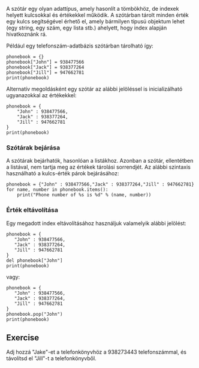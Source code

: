 A szótár egy olyan adattípus, amely hasonlít a tömbökhöz, de indexek helyett kulcsokkal és értékekkel működik. A szótárban tárolt minden érték egy kulcs segítségével érhető el, amely bármilyen típusú objektum lehet (egy string, egy szám, egy lista stb.) ahelyett, hogy index alapján hivatkoznánk rá.

Például egy telefonszám-adatbázis szótárban tárolható így:

    phonebook = {}
    phonebook["John"] = 938477566
    phonebook["Jack"] = 938377264
    phonebook["Jill"] = 947662781
    print(phonebook)

Alternatív megoldásként egy szótár az alábbi jelöléssel is inicializálható ugyanazokkal az értékekkel:

    phonebook = {
        "John" : 938477566,
        "Jack" : 938377264,
        "Jill" : 947662781
    }
    print(phonebook)

### Szótárak bejárása

A szótárak bejárhatók, hasonlóan a listákhoz. Azonban a szótár, ellentétben a listával, nem tartja meg az értékek tárolási sorrendjét. Az alábbi szintaxis használható a kulcs-érték párok bejárásához:
    
    phonebook = {"John" : 938477566,"Jack" : 938377264,"Jill" : 947662781}
    for name, number in phonebook.items():
        print("Phone number of %s is %d" % (name, number))

### Érték eltávolítása

Egy megadott index eltávolításához használjuk valamelyik alábbi jelölést:
    
    phonebook = {
       "John" : 938477566,
       "Jack" : 938377264,
       "Jill" : 947662781
    }
    del phonebook["John"]
    print(phonebook)

vagy:
    
    phonebook = {
       "John" : 938477566,
       "Jack" : 938377264,
       "Jill" : 947662781
    }
    phonebook.pop("John")
    print(phonebook)


Exercise
--------

Adj hozzá "Jake"-et a telefonkönyvhöz a 938273443 telefonszámmal, és távolítsd el "Jill"-t a telefonkönyvből.